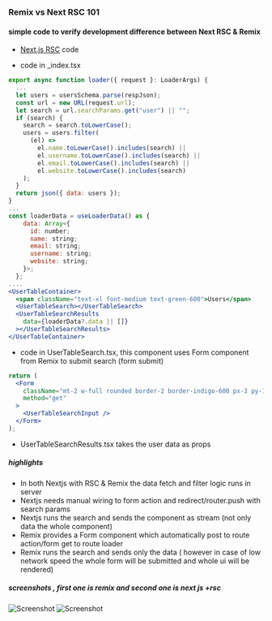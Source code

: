 ### Remix vs Next RSC 101

#### simple code to verify development difference between Next RSC & Remix

- [Next.js RSC](https://github.com/gouthamrangarajan/reactjs/tree/main/next-rsc-101) code

- code in \_index.tsx

```jsx
export async function loader({ request }: LoaderArgs) {
  ...
  let users = usersSchema.parse(respJson);
  const url = new URL(request.url);
  let search = url.searchParams.get("user") || "";
  if (search) {
    search = search.toLowerCase();
    users = users.filter(
      (el) =>
        el.name.toLowerCase().includes(search) ||
        el.username.toLowerCase().includes(search) ||
        el.email.toLowerCase().includes(search) ||
        el.website.toLowerCase().includes(search)
    );
  }
  return json({ data: users });
}
...
const loaderData = useLoaderData() as {
    data: Array<{
      id: number;
      name: string;
      email: string;
      username: string;
      website: string;
    }>;
  };
....
<UserTableContainer>
  <span className="text-xl font-medium text-green-600">Users</span>
  <UserTableSearch></UserTableSearch>
  <UserTableSearchResults
    data={loaderData?.data || []}
  ></UserTableSearchResults>
</UserTableContainer>
```

- code in UserTableSearch.tsx, this component uses Form component from Remix to submit search (form submit)

```jsx
return (
  <Form
    className="mt-2 w-full rounded border-2 border-indigo-600 px-3 py-1 transition duration-300 focus-within:ring-1 focus-within:ring-indigo-600 focus-within:ring-offset-2 focus-within:ring-offset-indigo-50"
    method="get"
  >
    <UserTableSearchInput />
  </Form>
);
```

- UserTableSearchResults.tsx takes the user data as props

##### highlights

- In both Nextjs with RSC & Remix the data fetch and filter logic runs in server
- Nextjs needs manual wiring to form action and redirect/router.push with search params
- Nextjs runs the search and sends the component as stream (not only data the whole component)
- Remix provides a Form component which automatically post to route action/form get to route loader
- Remix runs the search and sends only the data ( however in case of low network speed the whole form will be submitted and whole ui will be rendered)

##### screenshots , first one is remix and second one is next js +rsc

![Screenshot](https://github.com/gouthamrangarajan/reactjs/blob/main/remix-vs-next-rsc/remix.gif)
![Screenshot](https://github.com/gouthamrangarajan/reactjs/blob/main/remix-vs-next-rsc/react_rsc.gif)
